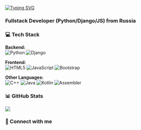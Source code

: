 

[![Typing SVG](https://readme-typing-svg.herokuapp.com?color=%2336BCF7&lines=Hi+there,+I'm+Daniil)](https://git.io/typing-svg)


### Fullstack Developer (Python/Django/JS) from Russia

### 💻 Tech Stack  
**Backend:**  
![Python](https://img.shields.io/badge/-Python-3776AB?logo=python&logoColor=white) 
![Django](https://img.shields.io/badge/-Django-092E20?logo=django&logoColor=white)  

**Frontend:**  
![HTML5](https://img.shields.io/badge/-HTML5-E34F26?logo=html5&logoColor=white) 
![JavaScript](https://img.shields.io/badge/-JavaScript-F7DF1E?logo=javascript&logoColor=black) 
![Bootstrap](https://img.shields.io/badge/-Bootstrap-7952B3?logo=bootstrap&logoColor=white)  

**Other Languages:**  
![C++](https://img.shields.io/badge/-C++-00599C?logo=c%2B%2B&logoColor=white) 
![Java](https://img.shields.io/badge/-Java-007396?logo=java&logoColor=white) 
![Kotlin](https://img.shields.io/badge/-Kotlin-7F52FF?logo=kotlin&logoColor=white) 
![Assembler](https://img.shields.io/badge/-Assembler-6E4C13?logo=assemblyscript&logoColor=white)  
  

### 📊 GitHub Stats  
![](https://github-profile-summary-cards.vercel.app/api/cards/profile-details?username=FlyringDan&theme=dark)
 

### 🤝 Connect with me  
[comment]:[![Telegram](https://img.shields.io/badge/-Telegram-2CA5E0?logo=telegram&logoColor=white)](https://t.me/FlyringDan)  
[comment]:[![Email](https://img.shields.io/badge/-Email-D14836?logo=gmail&logoColor=white)](mailto:YOUR_EMAIL@gmail.com)  
